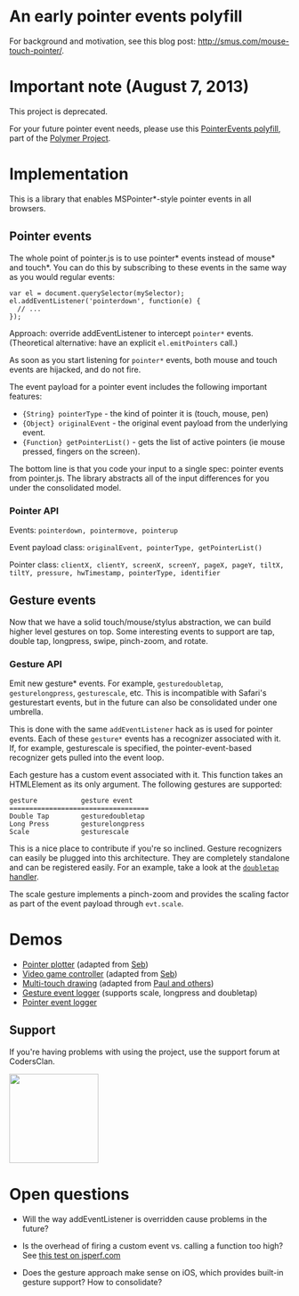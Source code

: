 An early pointer events polyfill
================================

For background and motivation, see this blog post:
<http://smus.com/mouse-touch-pointer/>.

# Important note (August 7, 2013)

This project is deprecated.

For your future pointer event needs, please use this [PointerEvents
polyfill][new-polyfill], part of the [Polymer Project][polymer].

[new-polyfill]: https://github.com/Polymer/PointerEvents
[polymer]: http://www.polymer-project.org/

# Implementation

This is a library that enables MSPointer*-style pointer events in all
browsers.

## Pointer events

The whole point of pointer.js is to use pointer* events instead of
mouse* and touch*. You can do this by subscribing to these events in the
same way as you would regular events:

    var el = document.querySelector(mySelector);
    el.addEventListener('pointerdown', function(e) {
      // ...
    });

Approach: override addEventListener to intercept `pointer*` events.
(Theoretical alternative: have an explicit `el.emitPointers` call.)

As soon as you start listening for `pointer*` events, both mouse and
touch events are hijacked, and do not fire.

The event payload for a pointer event includes the following important
features:

- `{String} pointerType` - the kind of pointer it is (touch, mouse, pen)
- `{Object} originalEvent` - the original event payload from the
  underlying event.
- `{Function} getPointerList()` - gets the list of active pointers (ie
  mouse pressed, fingers on the screen).

The bottom line is that you code your input to a single spec: pointer
events from pointer.js. The library abstracts all of the input
differences for you under the consolidated model.

### Pointer API

Events: `pointerdown, pointermove, pointerup`

Event payload class: `originalEvent, pointerType, getPointerList()`

Pointer class: `clientX, clientY, screenX, screenY, pageX, pageY, tiltX, tiltY, pressure, hwTimestamp, pointerType, identifier`

## Gesture events

Now that we have a solid touch/mouse/stylus abstraction, we can build
higher level gestures on top. Some interesting events to support are
tap, double tap, longpress, swipe, pinch-zoom, and rotate.

### Gesture API

Emit new gesture* events. For example, `gesturedoubletap`,
`gesturelongpress`, `gesturescale`, etc. This is incompatible with
Safari's gesturestart events, but in the future can also be consolidated
under one umbrella.

This is done with the same `addEventListener` hack as is used for
pointer events. Each of these `gesture*` events has a recognizer
associated with it. If, for example, gesturescale is specified, the
pointer-event-based recognizer gets pulled into the event loop.

Each gesture has a custom event associated with it. This function takes
an HTMLElement as its only argument. The following gestures are
supported:

    gesture           gesture event
    ===================================
    Double Tap        gesturedoubletap
    Long Press        gesturelongpress
    Scale             gesturescale

This is a nice place to contribute if you're so inclined. Gesture
recognizers can easily be plugged into this architecture. They are
completely standalone and can be registered easily. For an example, take
a look at the [`doubletap` handler][doubletap].

The scale gesture implements a pinch-zoom and provides the scaling factor
as part of the event payload through `evt.scale`.

# Demos

- [Pointer plotter][demo-plot] (adapted from [Seb][seb])
- [Video game controller][demo-vg] (adapted from [Seb][seb])
- [Multi-touch drawing][demo-draw] (adapted from [Paul and others][paul])
- [Gesture event logger][demo-gesture] (supports scale, longpress and doubletap)
- [Pointer event logger][demo-pointer]

[demo-draw]: http://borismus.github.com/pointer.js/demos/draw.html
[demo-pointer]: http://borismus.github.com/pointer.js/demos/basic-pointers.html
[demo-gesture]: http://borismus.github.com/pointer.js/demos/basic-gestures.html
[demo-plot]: http://borismus.github.com/pointer.js/demos/pointers.html
[demo-vg]: http://borismus.github.com/pointer.js/demos/control.html
[seb]: http://seb.ly/2011/04/multi-touch-game-controller-in-javascripthtml5-for-ipad/
[paul]: http://paulirish.com/demo/multi


## Support

If you're having problems with using the project, use the support forum at CodersClan.

<a href="http://codersclan.net/forum/index.php?repo_id=27"><img src="http://www.codersclan.net/graphics/getSupport_blue_big.png" width="160"></a>


# Open questions

- Will the way addEventListener is overridden cause problems in the
  future?

- Is the overhead of firing a custom event vs. calling a function too
  high? See [this test on jsperf.com][jsperf]

- Does the gesture approach make sense on iOS, which provides built-in
  gesture support? How to consolidate?


[jsperf]: http://jsperf.com/events-vs-functions/3
[demos]: http://borismus.github.com/pointer.js/demos/draw.html
[doubletap]: https://github.com/borismus/pointer.js/blob/master/js/doubletap.js
